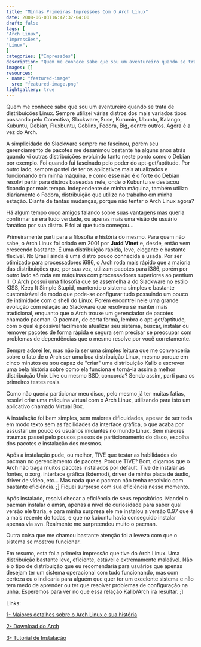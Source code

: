 ```yaml
---
title: "Minhas Primeiras Impressões Com O Arch Linux"
date: 2008-06-03T16:47:37-04:00
draft: false
tags: [
"Arch Linux",
"Impressões",
"Linux",
]
categories: ["Impressões"]
description: "Quem me conhece sabe que sou um aventureiro quando se trata de distribuições Linux. Sempre utilizei várias distros dos mais variados tipos passando pelo Conectiva, Slackware, Suse, Kurumin, Ubuntu, Kalango, Kubuntu, Debian, Fluxbuntu, Goblinx, Fedora, Big, dentre outros. Agora é a vez do Arch."
images: []
resources:
- name: "featured-image"
  src: "featured-image.png"
lightgallery: true
---
```


Quem me conhece sabe que sou um aventureiro quando se trata de distribuições Linux. Sempre utilizei várias distros dos mais variados tipos passando pelo Conectiva, Slackware, Suse, Kurumin, Ubuntu, Kalango, Kubuntu, Debian, Fluxbuntu, Goblinx, Fedora, Big, dentre outros. Agora é a vez do Arch.

<!--more-->

A simplicidade do Slackware sempre me fascinou, porém seu gerenciamento de pacotes me desanimou bastante há alguns anos atrás quando vi outras distribuições evoluindo tanto neste ponto como o Debian por exemplo. Foi quando fui fascinado pelo poder do apt-get/aptitude. Por outro lado, sempre gostei de ter os aplicativos mais atualizados e funcionando em minha máquina, e como esse não é o forte do Debian resolvi partir para distros baseadas nele, onde o Kubuntu se destacou ficando por mais tempo. Independente de minha máquina, também utilizo diariamente o Fedora, distribuição que utilizo no trabalho em minha estação. Diante de tantas mudanças, porque não tentar o Arch Linux agora?

Há algum tempo ouço amigos falando sobre suas vantagens mas queria confirmar se era tudo verdade, ou apenas mais uma visão de usuário fanático por sua distro. E foi aí que tudo começou...

Primeiramente parti para a filosofia e história do mesmo. Para quem não sabe, o Arch Linux foi criado em 2001 por **Judd Vinet** e, desde, então vem crescendo bastante. É uma distribuição rápida, leve, elegante e bastante flexível. No Brasil ainda é uma distro pouco conhecida e usada. Por ser otimizado para processadores i686, o Arch roda mais rápido que a maioria das distribuições que, por sua vez, utilizam pacotes para i386, porém por outro lado só roda em máquinas com processadores superiores ao pentium II. O Arch possui uma filosofia que se assemelha a do Slackware no estilo KISS, Keep It Simple Stupid, mantendo o sistema simples e bastante customizável de modo que pode-se configurar tudo possuindo um pouco de intimidade com o shell do Linux. Porém encontrei nele uma grande evolução com relação ao Slackware que resolveu se manter mais tradicional, enquanto que o Arch trouxe um gerenciador de pacotes chamado pacman. O pacman, de certa forma, lembra o apt-get/aptitude, com o qual é possível facilmente atualizar seu sistema, buscar, instalar ou remover pacotes de forma rápida e segura sem precisar se preocupar com problemas de dependências que o mesmo resolve por você corretamente.

Sempre adorei ler, mas não ia ser uma simples leitura que me convenceria sobre o fato de o Arch ser uma boa distribuição Linux, mesmo porque em cinco minutos eu sou capaz de "criar" uma distribuição Kalib e escrever uma bela história sobre como ela funciona e torná-la assim a melhor distribuição Unix Like ou mesmo BSD, concorda? Sendo assim, parti para os primeiros testes reais.

Como não queria particionar meu disco, pelo mesmo já ter muitas fatias, resolvi criar uma máquina virtual com o Arch Linux, utilizando para isto um aplicativo chamado Virtual Box.

A instalação foi bem simples, sem maiores dificuldades, apesar de ser toda em modo texto sem as facilidades da interface gráfica, o que acaba por assustar um pouco os usuários iniciantes no mundo Linux. Sem maiores traumas passei pelo poucos passos de particionamento do disco, escolha dos pacotes e instalação dos mesmos.

Após a instalação pude, ou melhor, TIVE que testar as habilidades do pacman no gerenciamento de pacotes. Porque TIVE? Bom, digamos que o Arch não traga muitos pacotes instalados por default. Tive de instalar as fontes, o xorg, interface gráfica (kdemod), driver de minha placa de áudio, driver de vídeo, etc... Mas nada que o pacman não tenha resolvido com bastante eficiência. ;] Fiquei surpreso com sua eficiência nesse momento.

Após instalado, resolvi checar a eficiência de seus repositórios. Mandei o pacman instalar o amsn, apenas a nível de curiosidade para saber qual versão ele traria, e para minha surpresa ele me instalou a versão 0.97 que é a mais recente de todas, e que no kubuntu havia conseguido instalar apenas via svn. Realmente me surpreendeu muito o pacman.

Outra coisa que me chamou bastante atenção foi a leveza com que o sistema se mostrou funcionar.

Em resumo, esta foi a primeira impressão que tive do Arch Linux. Uma distribuição bastante leve, eficiente, estável e extremamente maleável. Não é o tipo de distribuição que eu recomendaria para usuários que apenas desejam ter um sistema operacional com tudo funcionando, mas com certeza eu o indicaria para alguém que quer ter um excelente sistema e não tem medo de aprender ou ter que resolver problemas de configuração na unha. Esperemos para ver no que essa relação Kalib/Arch irá resultar. ;]

Links:  

[1- Maiores detalhes sobre o Arch Linux e sua história](https://www.archlinux-br.org/about/)  

[2- Download do Arch](https://www.archlinux-br.org/download/)  

[3- Tutorial de Instalação](https://www.vivaolinux.com.br/artigos/verArtigo.php?codigo=8256)
